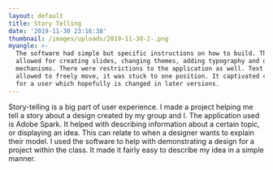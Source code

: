 ```yaml
---
layout: default
title: Story Telling
date: '2019-11-30 23:16:38'
thumbnail: /images/uploads/2019-11-30-2-.png
myangle: >-
  The software had simple but specific instructions on how to build. The app
  allowed for creating slides, changing themes, adding typography and other
  mechanisms. There were restrictions to the application as well. Text was not
  allowed to freely move, it was stuck to one position. It captivated creativity
  for a user which hopefully is changed in later versions.
---
```

Story-telling is a big part of user experience. I made a project helping me tell a story about a design created by my group and I. The application used is Adobe Spark. It helped with describing information about a certain topic, or displaying an idea. This can relate to when a designer wants to explain their model. I used the software to help with demonstrating a design for a project within the class. It made it fairly easy to describe my idea in a simple manner.
